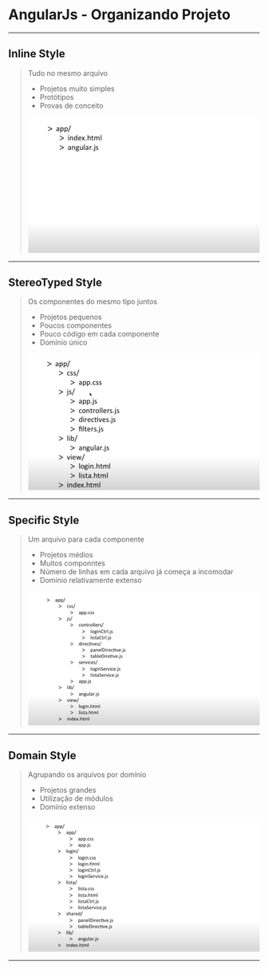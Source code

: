 # AngularJs - Organizando Projeto

---



## Inline Style

> Tudo no mesmo arquivo
>
> - Projetos muito simples
> - Protótipos
> - Provas de conceito
>
> ![](./imgs\inline-style.PNG)

----

## StereoTyped Style

> Os componentes do mesmo tipo juntos
>
> - Projetos pequenos
> - Poucos componentes
> - Pouco código em cada componente
> - Domínio único
>
> ![](.\imgs\stereotype-style.PNG)

---

## Specific Style

> Um arquivo para cada componente 
>
> - Projetos médios
> - Muitos componntes
> - Número de linhas em cada arquivo já começa a incomodar
> - Domínio relativamente extenso
>
> ![](.\imgs\specific-style.PNG)

----

## Domain Style

> Agrupando os arquivos por domínio
>
> - Projetos grandes
> - Utilização de módulos
> - Domínio extenso
>
> ![](.\imgs\domain-style.PNG)

----
